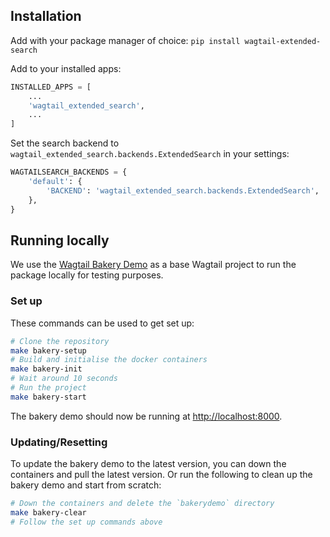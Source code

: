 ## Installation

Add with your package manager of choice:
`pip install wagtail-extended-search`

Add to your installed apps:
```python
INSTALLED_APPS = [
    ...
    'wagtail_extended_search',
    ...
]
```

Set the search backend to `wagtail_extended_search.backends.ExtendedSearch` in your settings:
```python
WAGTAILSEARCH_BACKENDS = {
    'default': {
        'BACKEND': 'wagtail_extended_search.backends.ExtendedSearch',
    },
}
```

## Running locally

We use the [Wagtail Bakery Demo](https://github.com/wagtail/bakerydemo) as a base Wagtail project to run the package locally for testing purposes.

### Set up

These commands can be used to get set up:

```bash
# Clone the repository
make bakery-setup
# Build and initialise the docker containers
make bakery-init
# Wait around 10 seconds
# Run the project
make bakery-start
```

The bakery demo should now be running at [http://localhost:8000](http://localhost:8000).

### Updating/Resetting

To update the bakery demo to the latest version, you can down the containers and pull the latest version.
Or run the following to clean up the bakery demo and start from scratch:

```bash
# Down the containers and delete the `bakerydemo` directory
make bakery-clear
# Follow the set up commands above
```
